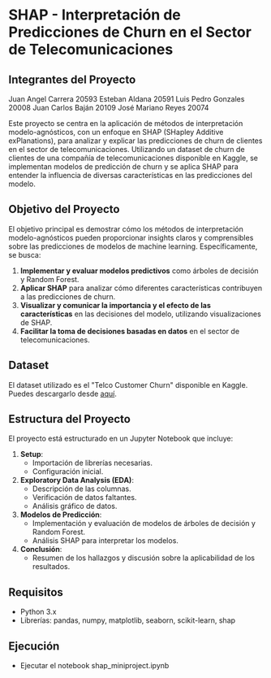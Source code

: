 # SHAP - Interpretación de Predicciones de Churn en el Sector de Telecomunicaciones

## Integrantes del Proyecto
Juan Angel Carrera 20593
Esteban Aldana 20591
Luis Pedro Gonzales 20008
Juan Carlos Baján 20109
José Mariano Reyes 20074 

Este proyecto se centra en la aplicación de métodos de interpretación modelo-agnósticos, con un enfoque en SHAP (SHapley Additive exPlanations), para analizar y explicar las predicciones de churn de clientes en el sector de telecomunicaciones. Utilizando un dataset de churn de clientes de una compañía de telecomunicaciones disponible en Kaggle, se implementan modelos de predicción de churn y se aplica SHAP para entender la influencia de diversas características en las predicciones del modelo.

## Objetivo del Proyecto

El objetivo principal es demostrar cómo los métodos de interpretación modelo-agnósticos pueden proporcionar insights claros y comprensibles sobre las predicciones de modelos de machine learning. Específicamente, se busca:

1. **Implementar y evaluar modelos predictivos** como árboles de decisión y Random Forest.
2. **Aplicar SHAP** para analizar cómo diferentes características contribuyen a las predicciones de churn.
3. **Visualizar y comunicar la importancia y el efecto de las características** en las decisiones del modelo, utilizando visualizaciones de SHAP.
4. **Facilitar la toma de decisiones basadas en datos** en el sector de telecomunicaciones.

## Dataset

El dataset utilizado es el "Telco Customer Churn" disponible en Kaggle. Puedes descargarlo desde [aquí](https://www.kaggle.com/datasets/blastchar/telco-customer-churn/data).

## Estructura del Proyecto

El proyecto está estructurado en un Jupyter Notebook que incluye:

1. **Setup**:
   - Importación de librerías necesarias.
   - Configuración inicial.
2. **Exploratory Data Analysis (EDA)**:
   - Descripción de las columnas.
   - Verificación de datos faltantes.
   - Análisis gráfico de datos.
3. **Modelos de Predicción**:
   - Implementación y evaluación de modelos de árboles de decisión y Random Forest.
   - Análisis SHAP para interpretar los modelos.
4. **Conclusión**:
   - Resumen de los hallazgos y discusión sobre la aplicabilidad de los resultados.

## Requisitos

- Python 3.x
- Librerías: pandas, numpy, matplotlib, seaborn, scikit-learn, shap

## Ejecución

- Ejecutar el notebook shap_miniproject.ipynb
